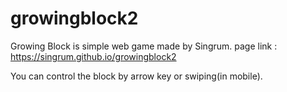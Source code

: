 # growingblock2
Growing Block is simple web game made by Singrum.
page link : https://singrum.github.io/growingblock2

You can control the block by arrow key or swiping(in mobile).
